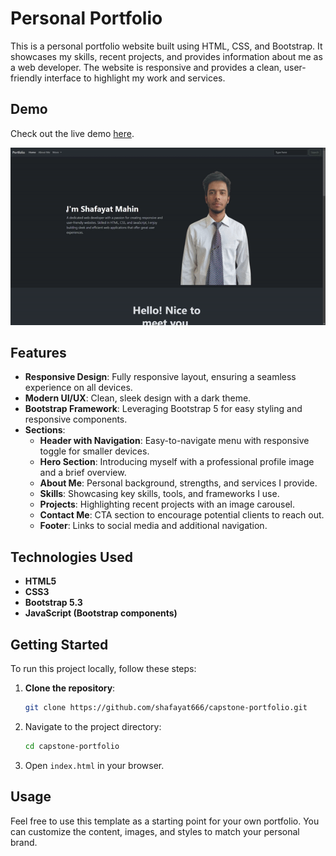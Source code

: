 # Personal Portfolio

This is a personal portfolio website built using HTML, CSS, and Bootstrap. It showcases my skills, recent projects, and provides information about me as a web developer. The website is responsive and provides a clean, user-friendly interface to highlight my work and services.

## Demo

Check out the live demo [here](#).

![preview](./preview.gif)


## Features

- **Responsive Design**: Fully responsive layout, ensuring a seamless experience on all devices.
- **Modern UI/UX**: Clean, sleek design with a dark theme.
- **Bootstrap Framework**: Leveraging Bootstrap 5 for easy styling and responsive components.
- **Sections**:
  - **Header with Navigation**: Easy-to-navigate menu with responsive toggle for smaller devices.
  - **Hero Section**: Introducing myself with a professional profile image and a brief overview.
  - **About Me**: Personal background, strengths, and services I provide.
  - **Skills**: Showcasing key skills, tools, and frameworks I use.
  - **Projects**: Highlighting recent projects with an image carousel.
  - **Contact Me**: CTA section to encourage potential clients to reach out.
  - **Footer**: Links to social media and additional navigation.

## Technologies Used

- **HTML5**
- **CSS3**
- **Bootstrap 5.3**
- **JavaScript (Bootstrap components)**

## Getting Started

To run this project locally, follow these steps:

1. **Clone the repository**:
    ```bash
    git clone https://github.com/shafayat666/capstone-portfolio.git
    ```
2. Navigate to the project directory:
    ```bash
    cd capstone-portfolio
    ```
3. Open `index.html` in your browser.

## Usage

Feel free to use this template as a starting point for your own portfolio. You can customize the content, images, and styles to match your personal brand.


